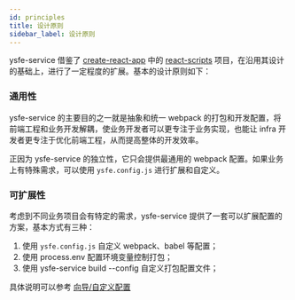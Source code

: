```yaml
---
id: principles
title: 设计原则
sidebar_label: 设计原则
---
```


ysfe-service 借鉴了 [create-react-app](https://www.npmjs.com/package/create-react-app) 中的 [react-scripts](https://www.npmjs.com/package/react-scripts) 项目，在沿用其设计的基础上，进行了一定程度的扩展。基本的设计原则如下：

### 通用性

ysfe-service 的主要目的之一就是抽象和统一 webpack 的打包和开发配置，将前端工程和业务开发解耦，使业务开发者可以更专注于业务实现，也能让 infra 开发者更专注于优化前端工程，从而提高整体的开发效率。

正因为 ysfe-service 的独立性，它只会提供最通用的 webpack 配置。如果业务上有特殊需求，可以使用 `ysfe.config.js` 进行扩展和自定义。

### 可扩展性

考虑到不同业务项目会有特定的需求，ysfe-service 提供了一套可以扩展配置的方案，基本方式有三种：
1. 使用 `ysfe.config.js` 自定义 webpack、babel 等配置；
2. 使用 process.env 配置环境变量控制打包；
3. 使用 ysfe-service build --config 自定义打包配置文件；

具体说明可以参考 [向导/自定义配置](/docs/custom)
